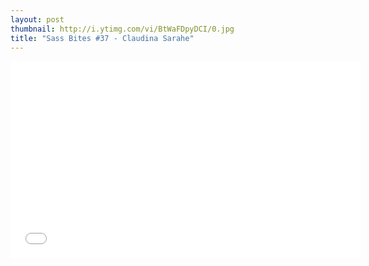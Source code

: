 ```yaml
---
layout: post
thumbnail: http://i.ytimg.com/vi/BtWaFDpyDCI/0.jpg 
title: "Sass Bites #37 - Claudina Sarahe"
---
```


<iframe width='560' height='315' src='//www.youtube.com/embed/BtWaFDpyDCI' frameborder='0' allowfullscreen></iframe>